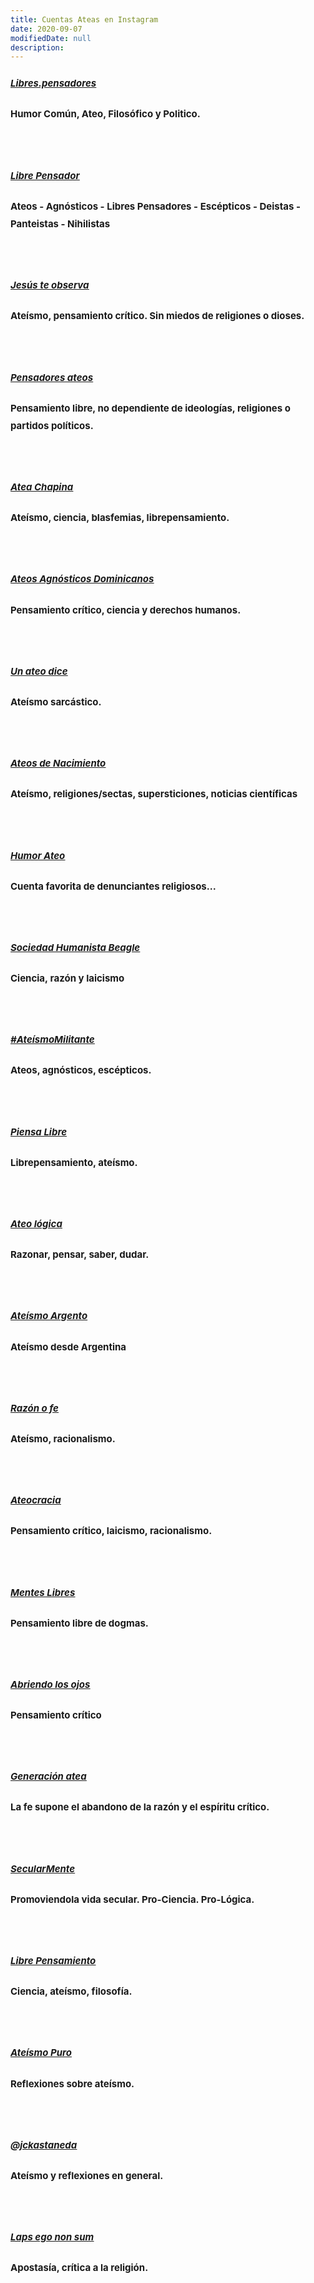 ```yaml
---
title: Cuentas Ateas en Instagram
date: 2020-09-07
modifiedDate: null
description: 
---
```


<div id="comp-k83b2rt17" class="_1Z_nJ" data-testid="richTextElement"><h3 class="font_9" style="line-height:1.875em;font-size:15px"><span class="color_11"><span style="font-style:italic"><span style="font-weight:bold"><span style="text-decoration:underline"><a href="https://www.instagram.com/libres.pensadores/" target="_blank" rel="nofollow noopener">Libres.pensadores</a></span></span></span></span></h3><h3 class="font_9" style="line-height:1.875em;font-size:15px"><span class="color_11">Humor Común, Ateo, Filosófico y Politico.</span></h3><h3 class="font_9" style="line-height:1.875em;font-size:15px"><span class="color_11"><span class="wixGuard">​</span></span></h3><h3 class="font_9" style="line-height:1.875em;font-size:15px"><span class="color_11"><span style="font-style:italic"><span style="font-weight:bold"><span style="text-decoration:underline"><a href="https://www.instagram.com/__librepensador__/" target="_blank" rel="nofollow noopener">Libre Pensador</a></span></span></span></span></h3><h3 class="font_9" style="line-height:1.875em;font-size:15px"><span class="color_11">Ateos - Agnósticos - Libres Pensadores - Escépticos - Deistas - Panteistas - Nihilistas</span></h3><h3 class="font_9" style="line-height:1.875em;font-size:15px"><span class="color_11"><span class="wixGuard">​</span></span></h3><h3 class="font_9" style="line-height:1.875em;font-size:15px"><span class="color_11"><span style="font-weight:bold"><span style="font-style:italic"><span style="text-decoration:underline"><a href="https://www.instagram.com/jesusteobserva/" target="_blank" rel="nofollow noopener">Jesús te observa</a></span></span></span></span></h3><h3 class="font_9" style="line-height:1.875em;font-size:15px"><span class="color_11">Ateísmo, pensamiento crítico. Sin miedos de religiones o dioses.</span></h3><h3 class="font_9" style="line-height:1.875em;font-size:15px"><span class="color_11"><span class="wixGuard">​</span></span></h3><h3 class="font_9" style="line-height:1.875em;font-size:15px"><span class="color_11"><span style="font-weight:bold"><span style="font-style:italic"><span style="text-decoration:underline"><a href="https://www.instagram.com/pensadoresss/" target="_blank" rel="nofollow noopener">Pensadores ateos</a></span></span></span></span></h3><h3 class="font_9" style="line-height:1.875em;font-size:15px"><span class="color_11">Pensamiento libre, no dependiente&nbsp;de&nbsp;ideologías, religiones o partidos políticos.</span></h3><h3 class="font_9" style="line-height:1.875em;font-size:15px"><span class="color_11"><span class="wixGuard">​</span></span></h3><h3 class="font_9" style="line-height:1.875em;font-size:15px"><span class="color_11"><span style="font-style:italic"><span style="font-weight:bold"><span style="text-decoration:underline"><a href="https://www.instagram.com/ateachapina/" target="_blank" rel="nofollow noopener">Atea Chapina</a></span></span></span></span></h3><h3 class="font_9" style="line-height:1.875em;font-size:15px"><span class="color_11">Ateísmo, ciencia, blasfemias, librepensamiento.</span></h3><h3 class="font_9" style="line-height:1.875em;font-size:15px"><span class="color_11"><span class="wixGuard">​</span></span></h3><h3 class="font_9" style="line-height:1.875em;font-size:15px"><span class="color_11"><span style="font-style:italic"><span style="font-weight:bold"><span style="text-decoration:underline"><a href="https://www.instagram.com/ateos_agnosticosdominicanos/" target="_blank" rel="nofollow noopener">Ateos Agnósticos Dominicanos</a></span></span></span></span></h3><h3 class="font_9" style="line-height:1.875em;font-size:15px"><span class="color_11">Pensamiento crítico, ciencia y derechos humanos.</span></h3><h3 class="font_9" style="line-height:1.875em;font-size:15px"><span class="color_11"><span class="wixGuard">​</span></span></h3><h3 class="font_9" style="line-height:1.875em;font-size:15px"><span class="color_11"><span style="font-weight:bold"><span style="font-style:italic"><span style="text-decoration:underline"><a href="https://www.instagram.com/unateodice/" target="_blank" rel="nofollow noopener">Un ateo dice</a></span></span></span>&nbsp; &nbsp;&nbsp;</span></h3><h3 class="font_9" style="line-height:1.875em;font-size:15px"><span class="color_11">Ateísmo sarcástico.</span></h3><h3 class="font_9" style="line-height:1.875em;font-size:15px"><span class="color_11"><span class="wixGuard">​</span></span></h3><h3 class="font_9" style="line-height:1.875em;font-size:15px"><span class="color_11"><span style="font-style:italic"><span style="font-weight:bold"><span style="text-decoration:underline"><a href="https://www.instagram.com/ateos_de_nacimiento/" target="_blank" rel="nofollow noopener">Ateos de Nacimiento</a></span></span></span></span></h3><h3 class="font_9" style="line-height:1.875em;font-size:15px"><span class="color_11">Ateísmo, religiones/sectas, supersticiones, noticias científicas</span></h3><h3 class="font_9" style="line-height:1.875em;font-size:15px"><span class="color_11"><span class="wixGuard">​</span></span></h3><h3 class="font_9" style="line-height:1.875em;font-size:15px"><span class="color_11"><span style="font-weight:bold"><span style="font-style:italic"><span style="text-decoration:underline"><a href="https://www.instagram.com/humorateo/" target="_blank" rel="nofollow noopener">Humor Ateo</a></span></span></span></span></h3><h3 class="font_9" style="line-height:1.875em;font-size:15px"><span class="color_11">Cuenta favorita de denunciantes religiosos...</span></h3><h3 class="font_9" style="line-height:1.875em;font-size:15px"><span class="color_11"><span class="wixGuard">​</span></span></h3><h3 class="font_9" style="line-height:1.875em;font-size:15px"><span class="color_11"><span style="font-style:italic"><span style="font-weight:bold"><span style="text-decoration:underline"><a href="https://www.instagram.com/sociedadhmsbeagle/" target="_blank" rel="nofollow noopener">Sociedad Humanista Beagle</a></span></span></span></span></h3><h3 class="font_9" style="line-height:1.875em;font-size:15px"><span class="color_11">Ciencia,&nbsp;razón y&nbsp;laicismo</span></h3><h3 class="font_9" style="line-height:1.875em;font-size:15px"><span class="color_11"><span style="text-decoration:underline"><span style="font-style:italic"><span style="font-weight:bold"><span class="wixGuard">​</span></span></span></span></span></h3><h3 class="font_9" style="line-height:1.875em;font-size:15px"><span class="color_11"><span style="text-decoration:underline"><span style="font-style:italic"><span style="font-weight:bold"><a href="https://www.instagram.com/ateismomilitante/" target="_blank" rel="nofollow noopener">#AteísmoMilitante</a></span></span></span></span></h3><h3 class="font_9" style="line-height:1.875em;font-size:15px"><span class="color_11">Ateos, agnósticos, escépticos.</span></h3><h3 class="font_9" style="line-height:1.875em;font-size:15px"><span class="color_11"><span class="wixGuard">​</span></span></h3><h3 class="font_9" style="line-height:1.875em;font-size:15px"><span class="color_11"><span style="font-style:italic"><span style="font-weight:bold"><span style="text-decoration:underline"><a href="https://www.instagram.com/piensalibr3/" target="_blank" rel="nofollow noopener">Piensa Libre</a></span></span></span></span></h3><h3 class="font_9" style="line-height:1.875em;font-size:15px"><span class="color_11">Librepensamiento, ateísmo.</span></h3><h3 class="font_9" style="line-height:1.875em;font-size:15px"><span class="color_11"><span style="font-weight:bold"><span style="font-style:italic"><span style="text-decoration:underline"><span class="wixGuard">​</span></span></span></span></span></h3><h3 class="font_9" style="line-height:1.875em;font-size:15px"><span class="color_11"><span style="font-weight:bold"><span style="font-style:italic"><span style="text-decoration:underline"><span style="text-decoration:underline"><a href="https://www.instagram.com/ateismoylogica/" target="_blank" rel="nofollow noopener">Ateo lógica</a></span></span></span></span></span></h3><h3 class="font_9" style="line-height:1.875em;font-size:15px"><span class="color_11">Razonar, pensar, saber, dudar.</span></h3><h3 class="font_9" style="line-height:1.875em;font-size:15px"><span class="color_11"><span class="wixGuard">​</span></span></h3><h3 class="font_9" style="line-height:1.875em;font-size:15px"><span class="color_11"><span style="font-style:italic"><span style="font-weight:bold"><span style="text-decoration:underline"><a href="https://www.instagram.com/ateismo.argento/" target="_blank" rel="nofollow noopener">Ateísmo Argento</a></span></span></span></span></h3><h3 class="font_9" style="line-height:1.875em;font-size:15px"><span class="color_11">Ateísmo desde Argentina</span></h3><h3 class="font_9" style="line-height:1.875em;font-size:15px"><span class="color_11"><span style="text-decoration:underline"><span class="wixGuard">​</span></span></span></h3><h3 class="font_9" style="line-height:1.875em;font-size:15px"><span class="color_11"><span style="font-weight:bold"><span style="font-style:italic"><span style="text-decoration:underline"><a href="https://www.instagram.com/razonofe/" target="_blank" rel="nofollow noopener">Razón o fe</a></span></span></span></span></h3><h3 class="font_9" style="line-height:1.875em;font-size:15px"><span class="color_11">Ateísmo, racionalismo.</span></h3><h3 class="font_9" style="line-height:1.875em;font-size:15px"><span class="color_11"><span style="text-decoration:underline"><span class="wixGuard">​</span></span></span></h3><h3 class="font_9" style="line-height:1.875em;font-size:15px"><span class="color_11"><span style="font-weight:bold"><span style="font-style:italic"><span style="text-decoration:underline"><a href="https://www.instagram.com/ateocracia/" target="_blank" rel="nofollow noopener">Ateocracia</a></span></span></span></span></h3><h3 class="font_9" style="line-height:1.875em;font-size:15px"><span class="color_11">Pensamiento crítico, laicismo, racionalismo.</span></h3><h3 class="font_9" style="line-height:1.875em;font-size:15px"><span class="color_11"><span class="wixGuard">​</span></span></h3><h3 class="font_9" style="line-height:1.875em;font-size:15px"><span class="color_11"><span style="text-decoration:underline"><a href="https://www.instagram.com/menteslibresss/" target="_blank" rel="nofollow noopener"><span style="font-weight:bold"><span style="font-style:italic">Mentes Libres</span></span></a></span></span></h3><h3 class="font_9" style="line-height:1.875em;font-size:15px"><span class="color_11">Pensamiento libre de dogmas.</span></h3><h3 class="font_9" style="line-height:1.875em;font-size:15px"><span class="color_11"><span class="wixGuard">​</span></span></h3><h3 class="font_9" style="line-height:1.875em;font-size:15px"><span class="color_11"><span style="font-style:italic"><span style="font-weight:bold"><span style="text-decoration:underline"><a href="https://www.instagram.com/libre__pensamiento/" target="_blank" rel="nofollow noopener">Abriendo los ojos</a></span></span></span>&nbsp; &nbsp; &nbsp;&nbsp;</span></h3><h3 class="font_9" style="line-height:1.875em;font-size:15px"><span class="color_11">Pensamiento crítico</span></h3><h3 class="font_9" style="line-height:1.875em;font-size:15px"><span class="color_11"><span class="wixGuard">​</span></span></h3><h3 class="font_9" style="line-height:1.875em;font-size:15px"><span class="color_11"><span style="font-style:italic"><span style="font-weight:bold"><span style="text-decoration:underline"><a href="https://www.instagram.com/generacion_atea/" target="_blank" rel="nofollow noopener">Generación atea</a></span></span></span>&nbsp; &nbsp; &nbsp;&nbsp;</span></h3><h3 class="font_9" style="line-height:1.875em;font-size:15px"><span class="color_11">La fe&nbsp;supone el abandono de la razón y el espíritu crítico.</span></h3><h3 class="font_9" style="line-height:1.875em;font-size:15px"><span class="color_11">&nbsp; &nbsp; &nbsp;&nbsp;</span></h3><h3 class="font_9" style="line-height:1.875em;font-size:15px"><span class="color_11"><span style="text-decoration:underline"><a href="https://www.instagram.com/secular_mente/" target="_blank" rel="nofollow noopener"><span style="font-weight:bold"><span style="font-style:italic">SecularMente</span></span></a></span>&nbsp; &nbsp; &nbsp;&nbsp;</span></h3><h3 class="font_9" style="line-height:1.875em;font-size:15px"><span class="color_11">Promoviendola vida secular. Pro-Ciencia. Pro-Lógica.&nbsp; &nbsp; &nbsp; &nbsp;</span></h3><h3 class="font_9" style="line-height:1.875em;font-size:15px"><span class="color_11"><span class="wixGuard">​</span></span></h3><h3 class="font_9" style="line-height:1.875em;font-size:15px"><span class="color_11"><span style="font-weight:bold"><span style="font-style:italic"><span style="text-decoration:underline"><a href="https://www.instagram.com/_libre.mente_/" target="_blank" rel="nofollow noopener">Libre Pensamiento</a></span></span></span></span></h3><h3 class="font_9" style="line-height:1.875em;font-size:15px"><span class="color_11">Ciencia, ateísmo, filosofía.</span></h3><h3 class="font_9" style="line-height:1.875em;font-size:15px"><span class="color_11"><span class="wixGuard">​</span></span></h3><h3 class="font_9" style="line-height:1.875em;font-size:15px"><span class="color_11"><span style="font-weight:bold"><span style="font-style:italic"><span style="text-decoration:underline"><a href="https://www.instagram.com/ateismopuro/" target="_blank" rel="nofollow noopener">Ateísmo Puro</a></span></span></span>&nbsp; &nbsp; &nbsp; &nbsp;</span></h3><h3 class="font_9" style="line-height:1.875em;font-size:15px"><span class="color_11">Reflexiones sobre ateísmo.</span></h3><h3 class="font_9" style="line-height:1.875em;font-size:15px"><span class="color_11"><span class="wixGuard">​</span></span></h3><h3 class="font_9" style="line-height:1.875em;font-size:15px"><span class="color_11"><span style="font-weight:bold"><span style="font-style:italic"><span style="text-decoration:underline"><a href="https://www.instagram.com/jckastaneda/" target="_blank" rel="nofollow noopener">@jckastaneda</a></span></span></span></span></h3><h3 class="font_9" style="line-height:1.875em;font-size:15px"><span class="color_11">Ateísmo y reflexiones en general.</span></h3><h3 class="font_9" style="line-height:1.875em;font-size:15px"><span class="color_11"><span class="wixGuard">​</span></span></h3><h3 class="font_9" style="line-height:1.875em;font-size:15px"><span class="color_11"><span style="font-weight:bold"><span style="font-style:italic"><span style="text-decoration:underline"><a href="https://www.instagram.com/apostat_oposit_/" target="_blank" rel="nofollow noopener">Laps ego non sum</a></span></span></span>&nbsp; &nbsp; &nbsp; &nbsp;&nbsp;</span></h3><h3 class="font_9" style="line-height:1.875em;font-size:15px"><span class="color_11">Apostasía, crítica a la religión.</span></h3>



</div>